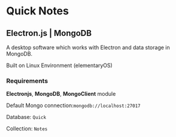 Quick Notes
=
## Electron.js | MongoDB

A desktop software which works with Electron and data storage in MongoDB.

Built on Linux Environment (elementaryOS)

### Requirements
**Electronjs**, **MongoDB**, **MongoClient** module

Default Mongo connection:`mongodb://localhost:27017`

Database: `Quick`

Collection: `Notes`
